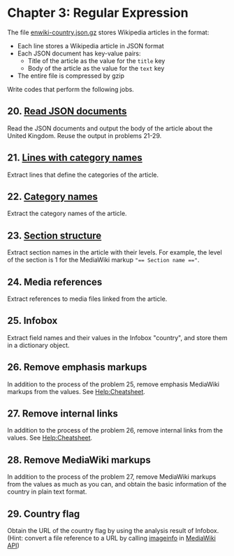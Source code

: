 # Chapter 3: Regular Expression

The file [enwiki-country.json.gz](../../assets/enwiki-country.json.gz) stores Wikipedia articles in the format:

- Each line stores a Wikipedia article in JSON format
- Each JSON document has key-value pairs:
  - Title of the article as the value for the `title` key
  - Body of the article as the value for the `text` key
- The entire file is compressed by gzip

Write codes that perform the following jobs.

## 20. [Read JSON documents](./ex20.ts)

Read the JSON documents and output the body of the article about the United Kingdom. Reuse the output in problems 21-29.

## 21. [Lines with category names](./ex21.ts)

Extract lines that define the categories of the article.

## 22. [Category names](./ex22.ts)

Extract the category names of the article.

## 23. [Section structure](./ex23.ts)

Extract section names in the article with their levels. For example, the level of the section is 1 for the MediaWiki markup `"== Section name =="`.

## 24. Media references

Extract references to media files linked from the article.

## 25. Infobox

Extract field names and their values in the Infobox "country", and store them in a dictionary object.

## 26. Remove emphasis markups

In addition to the process of the problem 25, remove emphasis MediaWiki markups from the values. See [Help:Cheatsheet](https://en.wikipedia.org/wiki/Help:Cheatsheet).

## 27. Remove internal links

In addition to the process of the problem 26, remove internal links from the values. See [Help:Cheatsheet](https://en.wikipedia.org/wiki/Help:Cheatsheet).

## 28. Remove MediaWiki markups

In addition to the process of the problem 27, remove MediaWiki markups from the values as much as you can, and obtain the basic information of the country in plain text format.

## 29. Country flag

Obtain the URL of the country flag by using the analysis result of Infobox. (Hint: convert a file reference to a URL by calling [imageinfo](https://www.mediawiki.org/wiki/API:Imageinfo) in [MediaWiki API](https://www.mediawiki.org/wiki/API:Main_page))
